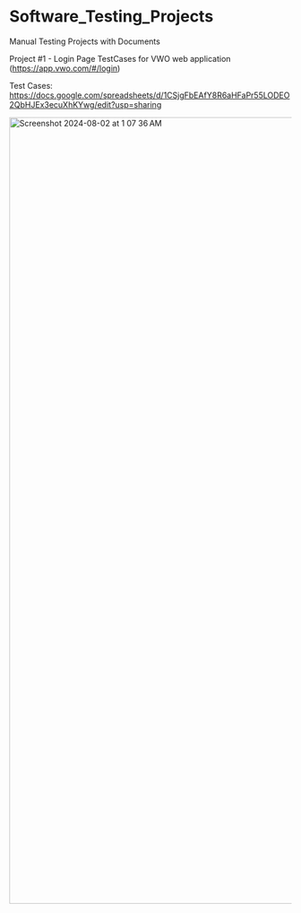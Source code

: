 # Software_Testing_Projects
Manual Testing Projects with Documents



Project #1 - Login Page TestCases for VWO web application (https://app.vwo.com/#/login)

Test Cases:
https://docs.google.com/spreadsheets/d/1CSjgFbEAfY8R6aHFaPr55LODEO2QbHJEx3ecuXhKYwg/edit?usp=sharing 

<img width="1403" alt="Screenshot 2024-08-02 at 1 07 36 AM" src="https://github.com/user-attachments/assets/d1e462e3-fdd5-410e-b480-e7c8ee37a33f">

